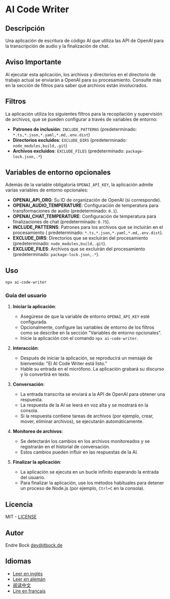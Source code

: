 # AI Code Writer

## Descripción

Una aplicación de escritura de código AI que utiliza las API de OpenAI para la transcripción de audio y la finalización
de chat.

## Aviso Importante

Al ejecutar esta aplicación, los archivos y directorios en el directorio de trabajo actual se enviarán a OpenAI para su
procesamiento. Consulte más en la sección de filtros para saber qué archivos están involucrados.

## Filtros

La aplicación utiliza los siguientes filtros para la recopilación y supervisión de archivos, que se pueden configurar a
través de variables de entorno:

- **Patrones de inclusión**: `INCLUDE_PATTERNS` (predeterminado: `*.ts,*.json,*.yaml,*.md,.env.dist`)
- **Directorios excluidos**: `EXCLUDE_DIRS` (predeterminado: `node_modules,build,.git`)
- **Archivos excluidos**: `EXCLUDE_FILES` (predeterminado: `package-lock.json,.*`)

## Variables de entorno opcionales

Además de la variable obligatoria `OPENAI_API_KEY`, la aplicación admite varias variables de entorno opcionales:

- **OPENAI_API_ORG**: Su ID de organización de OpenAI (si corresponde).
- **OPENAI_AUDIO_TEMPERATURE**: Configuración de temperatura para transformaciones de audio (predeterminado: `0.1`).
- **OPENAI_CHAT_TEMPERATURE**: Configuración de temperatura para finalizaciones de chat (predeterminado: `0.75`).
- **INCLUDE_PATTERNS**: Patrones para los archivos que se incluirán en el procesamiento (
  predeterminado: `*.ts,*.json,*.yaml,*.md,.env.dist`).
- **EXCLUDE_DIRS**: Directorios que se excluirán del procesamiento (predeterminado: `node_modules,build,.git`).
- **EXCLUDE_FILES**: Archivos que se excluirán del procesamiento (predeterminado: `package-lock.json,.*`).

## Uso

```sh
npx ai-code-writer
```

### Guía del usuario

1. **Iniciar la aplicación**:
    - Asegúrese de que la variable de entorno `OPENAI_API_KEY` esté configurada.
    - Opcionalmente, configure las variables de entorno de los filtros como se describe en la sección "Variables de
      entorno opcionales".
    - Inicie la aplicación con el comando `npx ai-code-writer`.

2. **Interacción**:
    - Después de iniciar la aplicación, se reproducirá un mensaje de bienvenida: "El AI Code Writer está listo."
    - Hable su entrada en el micrófono. La aplicación grabará su discurso y lo convertirá en texto.

3. **Conversación**:
    - La entrada transcrita se enviará a la API de OpenAI para obtener una respuesta.
    - La respuesta de la AI se leerá en voz alta y se mostrará en la consola.
    - Si la respuesta contiene tareas de archivos (por ejemplo, crear, mover, eliminar archivos), se ejecutarán
      automáticamente.

4. **Monitoreo de archivos**:
    - Se detectarán los cambios en los archivos monitoreados y se registrarán en el historial de conversación.
    - Estos cambios pueden influir en las respuestas de la AI.

5. **Finalizar la aplicación**:
    - La aplicación se ejecuta en un bucle infinito esperando la entrada del usuario.
    - Para finalizar la aplicación, use los métodos habituales para detener un proceso de Node.js (por ejemplo, `Ctrl+C`
      en la consola).

## Licencia

MIT - [LICENSE](./LICENSE)

## Autor

Endre Bock <dev@itbock.de>

## Idiomas

- [Leer en inglés](./README.md)
- [Leer en alemán](./README_de.md)
- [阅读中文](./README_zh.md)
- [Lire en français](./README_fr.md)

